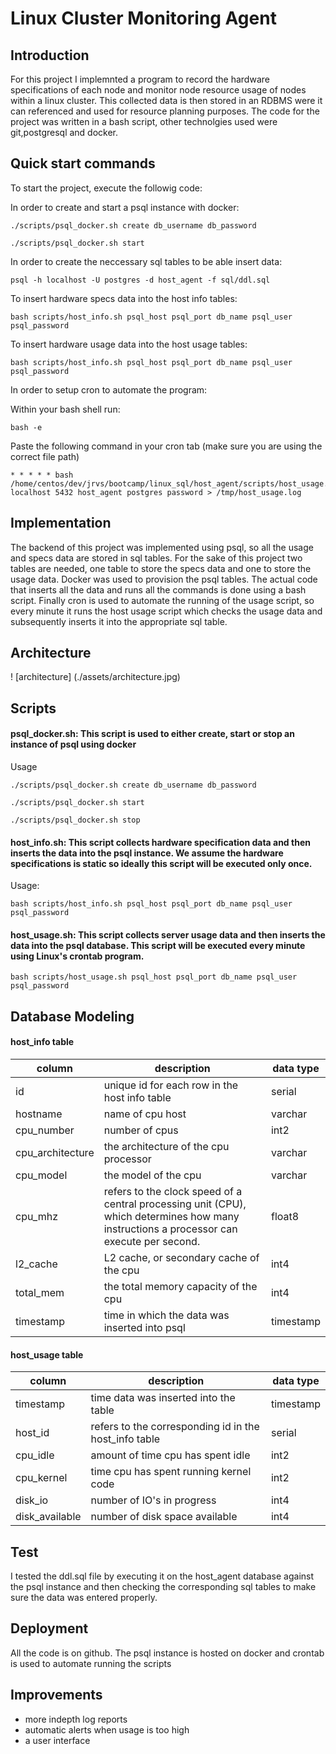 # Linux Cluster Monitoring Agent


## Introduction

For this project I implemnted a program to record the hardware specifications of each node and monitor node resource usage of nodes within a linux cluster. This collected data is then stored in an RDBMS were it can referenced and used for resource planning purposes. The code for the project was written in a bash script, other technolgies used were git,postgresql and docker.


## Quick start commands
To start the project, execute the followig code:

In order to create and start a psql instance with docker:
```
./scripts/psql_docker.sh create db_username db_password

```

```
./scripts/psql_docker.sh start
```
 In order to create the neccessary sql tables to be able insert data:
```
psql -h localhost -U postgres -d host_agent -f sql/ddl.sql

```
 To insert hardware specs data into the host info tables:
```
bash scripts/host_info.sh psql_host psql_port db_name psql_user psql_password

```
To insert hardware usage data into the host usage tables:
```
bash scripts/host_info.sh psql_host psql_port db_name psql_user psql_password
```
In order to setup cron to automate the program:

Within your bash shell run:
```
bash -e

```
Paste the following command in your cron tab
(make sure you are using the correct file path)
```
* * * * * bash /home/centos/dev/jrvs/bootcamp/linux_sql/host_agent/scripts/host_usage.sh localhost 5432 host_agent postgres password > /tmp/host_usage.log
```

## Implementation

The backend of this project was implemented using psql, so all the usage and specs data are stored in sql tables. For the sake of this project two tables are needed, one table to store the specs data and one to store the usage data. Docker was used to provision the psql tables. The actual code that inserts all the data and runs all the commands is done using a bash script. Finally cron is used to automate the running of the usage script, so every minute it runs the host usage script which checks the usage data and subsequently inserts it into the appropriate sql table.

## Architecture

! [architecture] (./assets/architecture.jpg)

## Scripts
#### psql\_docker.sh: This script is used to either create, start or stop  an instance of psql using docker
Usage
```
./scripts/psql_docker.sh create db_username db_password

```

```
./scripts/psql_docker.sh start

```

```
./scripts/psql_docker.sh stop

```

#### host\_info.sh: This script collects hardware specification data and then inserts the data into the psql instance. We assume the hardware specifications is static so ideally this script will be executed only once.
Usage:
```
bash scripts/host_info.sh psql_host psql_port db_name psql_user psql_password

```

#### host\_usage.sh: This script collects server usage data and then inserts the data into the psql database. This script will be executed every minute using Linux's crontab program.

```
bash scripts/host_usage.sh psql_host psql_port db_name psql_user psql_password

```

## Database Modeling

#### host\_info table

|column | description| data type|
|-------|------------|---------------------------------|
| id    | unique id for each row in the host info table| serial|
| hostname| name of cpu host| varchar|
| cpu\_number | number of cpus| int2 |
|cpu\_architecture| the architecture of the cpu processor| varchar|
|cpu\_model | the model of the cpu | varchar |
|cpu\_mhz | refers to the clock speed of a central processing unit (CPU), which determines how many instructions a processor can execute per second.| float8 |
|l2\_cache | L2 cache, or secondary cache of the cpu| int4|
|total\_mem | the total memory capacity of the cpu| int4|
|timestamp | time in which the data was inserted into psql | timestamp |


#### host\_usage table


|column| description| data type|
|------|------------|----------|
| timestamp | time data was inserted into the table | timestamp|
| host\_id | refers to the corresponding id in the host\_info table| serial|
| cpu\_idle | amount of time cpu has spent idle| int2|
| cpu\_kernel | time cpu has spent running kernel code| int2|
| disk\_io | number of IO's in progress | int4|
| disk\_available | number of disk space available | int4 |


## Test
I tested the ddl.sql file by executing it on the host\_agent database against the psql instance and then checking the corresponding sql tables to make sure the data was entered properly.

## Deployment
All the code is on github. The psql instance is hosted on docker and crontab is used to automate running the scripts

## Improvements

- more indepth log reports
- automatic alerts when usage is too high
- a user interface

